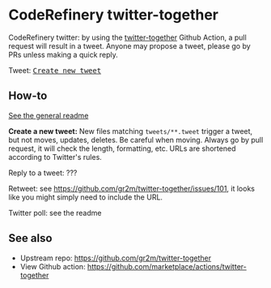 # CodeRefinery twitter-together

CodeRefinery twitter: by using the
[twitter-together](https://github.com/gr2m/twitter-together) Github
Action, a pull request will result in a tweet.  Anyone may propose a
tweet, please go by PRs unless making a quick reply.

Tweet: <kbd>[Create new tweet](../../../new/master/?filename=tweets/<your-path>.tweet)</kbd>



## How-to

[See the general readme](https://github.com/gr2m/twitter-together/blob/master/tweets/README.md)

**Create a new tweet:** New files matching `tweets/**.tweet` trigger a
tweet, but not moves, updates, deletes.  Be careful when moving.
Always go by pull request, it will check the length, formatting, etc.
URLs are shortened according to Twitter's rules.

Reply to a tweet: ???

Retweet: see https://github.com/gr2m/twitter-together/issues/101, it
looks like you might simply need to include the URL.

Twitter poll: see the readme



## See also

* Upstream repo: https://github.com/gr2m/twitter-together
* View Github action: https://github.com/marketplace/actions/twitter-together
